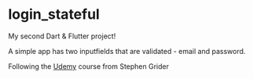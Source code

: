 # login_stateful

My second Dart & Flutter project!

A simple app has two inputfields that are validated - email and password.

Following the [Udemy](https://www.udemy.com/course/dart-and-flutter-the-complete-developers-guide) course from Stephen Grider
